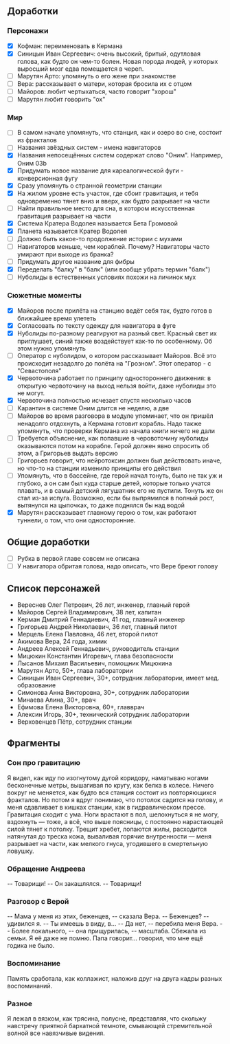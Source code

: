 ## Доработки

### Персонажи

- [x] Кофман: переименовать в Кермана
- [x] Синицын Иван Сергеевич: очень высокий, бритый, одутловая голова, как будто он чем-то болен. Новая порода людей, у которых выросший мозг едва помещается в череп.
- [ ] Марутян Арто: упомянуть о его жене при знакомстве
- [ ] Вера: рассказывает о матери, которая бросила их с отцом
- [ ] Майоров: любит чертыхаться, часто говорит "хорош"
- [ ] Марутян любит говорить "ох"

### Мир

- [ ] В самом начале упомянуть, что станция, как и озеро во сне, состоит из фракталов
- [ ] Названия звёздных систем - имена навигаторов
- [x] Названия непосещённых систем содержат слово "Оним". Например, Оним 03b
- [x] Придумать новое название для кареалогической фуги - конверсионная фугу
- [x] Сразу упомянуть о странной геометрии станции
- [x] На жилом уровне есть участок, где сбоит гравитация, и тебя одновременно тянет вниз и вверх, как будто разрывает на части
- [ ] Найти правильное место для сна, в котором искусственная гравитация разрывает на части
- [x] Система Кратера Водолея называется Бета Громовой
- [x] Планета называется Кратер Водолея
- [ ] Должно быть какое-то продолжение истории с мухами
- [ ] Навигаторов меньше, чем кораблей. Почему? Навигаторы часто умирают при выходе из бранка?
- [ ] Придумать другое название для фибры
- [x] Переделать "балку" в "балк" (или вообще убрать термин "балк")
- [ ] Нуболиды в естественных условиях похожи на личинок мух

### Сюжетные моменты

- [x] Майоров после прилёта на станцию ведёт себя так, будто готов в ближайшее время улететь
- [x] Согласовать по тексту одежду для навигатора в фуге
- [x] Нуболиды по-разному реагируют на разный свет. Красный свет их приглушает, синий также воздействует как-то по особенному. Об этом нужно упомянуть
- [ ] Оператор с нуболидом, о котором рассказывает Майоров. Всё это происходит незадолго до полёта на "Грозном". Этот оператор - с "Севастополя"
- [x] Червоточина работает по принципу одностороннего движения: в открытую червоточину на выход нельзя войти, даже нуболиды это не могут.
- [x] Червоточина полностью исчезает спустя несколько часов
- [ ] Карантин в системе Оним длится не неделю, а две
- [ ] Майоров во время разговора в модуле упоминает, что он пришёл ненадолго отдохнуть, а Кермана готовит корабль. Надо также упомянуть, что проверки Кермана из начала книги ничего не дали
- [ ] Требуется объяснение, как попавшие в черовоточину нуболиды оказываются потом на корабле. Герой должен явно спросить об этом, а Григорьев выдать версию
- [ ] Григорьев говорит, что нейротоксин должен был действовать иначе, но что-то на станции изменило принципы его действия
- [ ] Упомянуть, что в бассейне, где герой начал тонуть, было не так уж и глубоко, а он сам был куда старше детей, которые только учатся плавать, и в самый детский лягушатник его не пустили. Тонуть же он стал из-за испуга. Возможно, если бы выпрямился в полный рост, вытянулся на цыпочках, то даже поднялся бы над водой
- [x] Марутян рассказывает главному герою о том, как работают туннели, о том, что они односторонние.

## Общие доработки

- [ ] Рубка в первой главе совсем не описана
- [ ] У навигатора обритая голова, надо описать, что Вере бреют голову

## Список персонажей

* Вереснев Олег Петрович, 26 лет, инженер, главный герой
* Майоров Сергей Владимирович, 38 лет, капитан
* Керман Дмитрий Геннадиевич, 41 год, главный инженер
* Григорьев Андрей Николаевич, 36 лет, главный пилот
* Мерцель Елена Павловна, 46 лет, второй пилот
* Акимова Вера, 24 года, химик
* Андреев Алексей Геннадьевич, руководитель станции
* Мицюкин Константин Игоревич, глава безопасности
* Лысанов Михаил Васильевич, помощник Мицюкина
* Марутян Арто, 50+, глава лаборатории
* Синицын Иван Сергеевич, 30+, сотрудник лаборатории,  имеет мед. образование
* Симонова Анна Викторовна, 30+, сотрудник лаборатории
* Минаева Алина, 30+, врач
* Ефимова Елена Викторовна, 60+, главврач
* Алексин Игорь, 30+, технический сотрудник лаборатории
* Верховенцев Пётр, сотрудник станции

## Фрагменты

### Сон про гравитацию

Я видел, как иду по изогнутому дугой коридору, наматываю ногами бесконечные метры, вышагивая по кругу, как белка в колесе. Ничего вокруг не меняется, как будто вся станция состоит из повторяющихся фракталов. Но потом я вдруг понимаю, что потолок садится на голову, и меня сдавливает в кишках станции, как в гидравлическом прессе. Гравитация сходит с ума. Ноги врастают в пол, шелохнуться я не могу, вздохнуть — тоже, а всё, что выше поясницы, с постоянно нарастающей силой тянет к потолку. Трещит хребет, лопаются жилы, расходится натянутая до треска кожа, вываливая горячие внутренности — меня разрывает на части, как мелкого гнуса, угодившего в смертельную ловушку.

### Обращение Андреева

-- Товарищи! -- Он закашлялся. -- Товарищи!

### Разговор с Верой

-- Мама у меня из этих, беженцев, -- сказала Вера.
-- Беженцев? -- удивился я. -- Ты имеешь в виду, в...
-- Да нет, -- перебила меня Вера. -- Более локального, -- она прищурилась, -- масштаба. Сбежала из семьи. Я её даже не помню. Папа говорит... говорил, что мне ещё годика не было.

### Воспоминание

Память сработала, как коллажист, наложив друг на друга кадры разных воспоминаний.

### Разное

Я лежал в вязком, как трясина, полусне, представляя, что скольжу навстречу приятной бархатной темноте, смывающей стремительной волной все навязчивые видения.